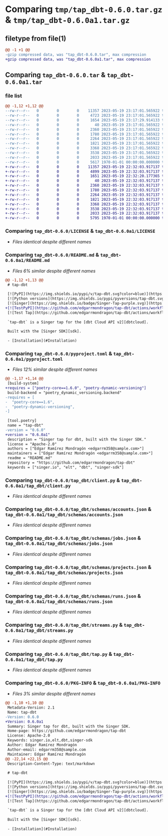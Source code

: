 # Comparing `tmp/tap_dbt-0.6.0.tar.gz` & `tmp/tap_dbt-0.6.0a1.tar.gz`

## filetype from file(1)

```diff
@@ -1 +1 @@
-gzip compressed data, was "tap_dbt-0.6.0.tar", max compression
+gzip compressed data, was "tap_dbt-0.6.0a1.tar", max compression
```

## Comparing `tap_dbt-0.6.0.tar` & `tap_dbt-0.6.0a1.tar`

### file list

```diff
@@ -1,12 +1,12 @@
--rw-r--r--   0        0        0    11357 2023-05-19 23:17:01.565922 tap_dbt-0.6.0/LICENSE
--rw-r--r--   0        0        0     4723 2023-05-19 23:17:01.565922 tap_dbt-0.6.0/README.md
--rw-r--r--   0        0        0     1654 2023-05-19 23:17:29.914133 tap_dbt-0.6.0/pyproject.toml
--rw-r--r--   0        0        0       40 2023-05-19 23:17:01.565922 tap_dbt-0.6.0/tap_dbt/__init__.py
--rw-r--r--   0        0        0     2360 2023-05-19 23:17:01.565922 tap_dbt-0.6.0/tap_dbt/client.py
--rw-r--r--   0        0        0     1780 2023-05-19 23:17:01.565922 tap_dbt-0.6.0/tap_dbt/schemas/accounts.json
--rw-r--r--   0        0        0     2264 2023-05-19 23:17:01.565922 tap_dbt-0.6.0/tap_dbt/schemas/jobs.json
--rw-r--r--   0        0        0     1821 2023-05-19 23:17:01.565922 tap_dbt-0.6.0/tap_dbt/schemas/projects.json
--rw-r--r--   0        0        0     3368 2023-05-19 23:17:01.565922 tap_dbt-0.6.0/tap_dbt/schemas/runs.json
--rw-r--r--   0        0        0     3538 2023-05-19 23:17:01.565922 tap_dbt-0.6.0/tap_dbt/streams.py
--rw-r--r--   0        0        0     2033 2023-05-19 23:17:01.565922 tap_dbt-0.6.0/tap_dbt/tap.py
--rw-r--r--   0        0        0     5617 1970-01-01 00:00:00.000000 tap_dbt-0.6.0/PKG-INFO
+-rw-r--r--   0        0        0    11357 2023-05-19 22:32:03.917137 tap_dbt-0.6.0a1/LICENSE
+-rw-r--r--   0        0        0     4899 2023-05-19 22:32:03.917137 tap_dbt-0.6.0a1/README.md
+-rw-r--r--   0        0        0     1651 2023-05-19 22:32:20.177365 tap_dbt-0.6.0a1/pyproject.toml
+-rw-r--r--   0        0        0       40 2023-05-19 22:32:03.917137 tap_dbt-0.6.0a1/tap_dbt/__init__.py
+-rw-r--r--   0        0        0     2360 2023-05-19 22:32:03.917137 tap_dbt-0.6.0a1/tap_dbt/client.py
+-rw-r--r--   0        0        0     1780 2023-05-19 22:32:03.917137 tap_dbt-0.6.0a1/tap_dbt/schemas/accounts.json
+-rw-r--r--   0        0        0     2264 2023-05-19 22:32:03.917137 tap_dbt-0.6.0a1/tap_dbt/schemas/jobs.json
+-rw-r--r--   0        0        0     1821 2023-05-19 22:32:03.917137 tap_dbt-0.6.0a1/tap_dbt/schemas/projects.json
+-rw-r--r--   0        0        0     3368 2023-05-19 22:32:03.917137 tap_dbt-0.6.0a1/tap_dbt/schemas/runs.json
+-rw-r--r--   0        0        0     3538 2023-05-19 22:32:03.917137 tap_dbt-0.6.0a1/tap_dbt/streams.py
+-rw-r--r--   0        0        0     2033 2023-05-19 22:32:03.917137 tap_dbt-0.6.0a1/tap_dbt/tap.py
+-rw-r--r--   0        0        0     5795 1970-01-01 00:00:00.000000 tap_dbt-0.6.0a1/PKG-INFO
```

### Comparing `tap_dbt-0.6.0/LICENSE` & `tap_dbt-0.6.0a1/LICENSE`

 * *Files identical despite different names*

### Comparing `tap_dbt-0.6.0/README.md` & `tap_dbt-0.6.0a1/README.md`

 * *Files 6% similar despite different names*

```diff
@@ -1,12 +1,13 @@
 # tap-dbt
 
 [![PyPI](https://img.shields.io/pypi/v/tap-dbt.svg?color=blue)](https://pypi.org/project/tap-dbt/)
 [![Python versions](https://img.shields.io/pypi/pyversions/tap-dbt.svg)](https://pypi.org/project/tap-dbt/)
 [![Singer](https://img.shields.io/badge/Singer-Tap-purple.svg)](https://hub.meltano.com/taps/dbt)
+[![TestPyPI](https://github.com/edgarrmondragon/tap-dbt/actions/workflows/test-pypi.yml/badge.svg)](https://github.com/edgarrmondragon/tap-dbt/actions/workflows/test-pypi.yml)
 [![Test Tap](https://github.com/edgarrmondragon/tap-dbt/actions/workflows/test-tap.yml/badge.svg)](https://github.com/edgarrmondragon/tap-dbt/actions/workflows/test-tap.yml)
 
 `tap-dbt` is a Singer tap for the [dbt Cloud API v2][dbtcloud].
 
 Built with the [Singer SDK][sdk].
 
 - [Installation](#Installation)
```

### Comparing `tap_dbt-0.6.0/pyproject.toml` & `tap_dbt-0.6.0a1/pyproject.toml`

 * *Files 12% similar despite different names*

```diff
@@ -1,17 +1,14 @@
 [build-system]
+requires = ["poetry-core==1.6.0", "poetry-dynamic-versioning"]
 build-backend = "poetry_dynamic_versioning.backend"
-requires = [
-  "poetry-core==1.6",
-  "poetry-dynamic-versioning",
-]
 
 [tool.poetry]
 name = "tap-dbt"
-version = "0.6.0"
+version = "0.6.0a1"
 description = "Singer tap for dbt, built with the Singer SDK."
 license = "Apache-2.0"
 authors = ["Edgar Ramírez Mondragón <edgarrm358@sample.com>"]
 maintainers = ["Edgar Ramírez Mondragón <edgarrm358@sample.com>"]
 readme = "README.md"
 repository = "https://github.com/edgarrmondragon/tap-dbt"
 keywords = ["singer.io", "elt", "dbt", "singer-sdk"]
```

### Comparing `tap_dbt-0.6.0/tap_dbt/client.py` & `tap_dbt-0.6.0a1/tap_dbt/client.py`

 * *Files identical despite different names*

### Comparing `tap_dbt-0.6.0/tap_dbt/schemas/accounts.json` & `tap_dbt-0.6.0a1/tap_dbt/schemas/accounts.json`

 * *Files identical despite different names*

### Comparing `tap_dbt-0.6.0/tap_dbt/schemas/jobs.json` & `tap_dbt-0.6.0a1/tap_dbt/schemas/jobs.json`

 * *Files identical despite different names*

### Comparing `tap_dbt-0.6.0/tap_dbt/schemas/projects.json` & `tap_dbt-0.6.0a1/tap_dbt/schemas/projects.json`

 * *Files identical despite different names*

### Comparing `tap_dbt-0.6.0/tap_dbt/schemas/runs.json` & `tap_dbt-0.6.0a1/tap_dbt/schemas/runs.json`

 * *Files identical despite different names*

### Comparing `tap_dbt-0.6.0/tap_dbt/streams.py` & `tap_dbt-0.6.0a1/tap_dbt/streams.py`

 * *Files identical despite different names*

### Comparing `tap_dbt-0.6.0/tap_dbt/tap.py` & `tap_dbt-0.6.0a1/tap_dbt/tap.py`

 * *Files identical despite different names*

### Comparing `tap_dbt-0.6.0/PKG-INFO` & `tap_dbt-0.6.0a1/PKG-INFO`

 * *Files 3% similar despite different names*

```diff
@@ -1,10 +1,10 @@
 Metadata-Version: 2.1
 Name: tap-dbt
-Version: 0.6.0
+Version: 0.6.0a1
 Summary: Singer tap for dbt, built with the Singer SDK.
 Home-page: https://github.com/edgarrmondragon/tap-dbt
 License: Apache-2.0
 Keywords: singer.io,elt,dbt,singer-sdk
 Author: Edgar Ramírez Mondragón
 Author-email: edgarrm358@sample.com
 Maintainer: Edgar Ramírez Mondragón
@@ -22,14 +22,15 @@
 Description-Content-Type: text/markdown
 
 # tap-dbt
 
 [![PyPI](https://img.shields.io/pypi/v/tap-dbt.svg?color=blue)](https://pypi.org/project/tap-dbt/)
 [![Python versions](https://img.shields.io/pypi/pyversions/tap-dbt.svg)](https://pypi.org/project/tap-dbt/)
 [![Singer](https://img.shields.io/badge/Singer-Tap-purple.svg)](https://hub.meltano.com/taps/dbt)
+[![TestPyPI](https://github.com/edgarrmondragon/tap-dbt/actions/workflows/test-pypi.yml/badge.svg)](https://github.com/edgarrmondragon/tap-dbt/actions/workflows/test-pypi.yml)
 [![Test Tap](https://github.com/edgarrmondragon/tap-dbt/actions/workflows/test-tap.yml/badge.svg)](https://github.com/edgarrmondragon/tap-dbt/actions/workflows/test-tap.yml)
 
 `tap-dbt` is a Singer tap for the [dbt Cloud API v2][dbtcloud].
 
 Built with the [Singer SDK][sdk].
 
 - [Installation](#Installation)
```

